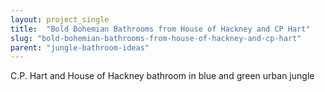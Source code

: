 ```yaml
---
layout: project_single
title:  "Bold Bohemian Bathrooms from House of Hackney and CP Hart"
slug: "bold-bohemian-bathrooms-from-house-of-hackney-and-cp-hart"
parent: "jungle-bathroom-ideas"
---
```

C.P. Hart and House of Hackney bathroom in blue and green urban jungle